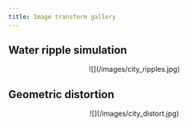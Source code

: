 ```yaml
---
title: Image transform gallery 
---
```


## Water ripple simulation 

<div align="center">
![](/images/city_ripples.jpg)
</div>

## Geometric distortion 

<div align="center">
![](/images/city_distort.jpg)
</div>
